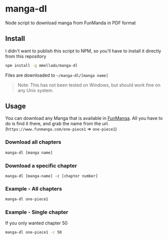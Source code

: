 # manga-dl

Node script to download manga from FunManda in PDF format

## Install

I didn't want to publish this script to NPM, so you'll have to install it directly from this repository

```bash
npm install -g mmellado/manga-dl
```
Files are downloaded to `~/manga-dl/[manga name]`

> Note: This has not been tested on Windows, but should work fine on any Unix system.

## Usage

You can download any Manga that is available in [FunManga](https://funmanga.com). All you have to do is find it there, and grab the name from the url. (`https://www.funmanga.com/one-piece1` => `one-piece1`)

### Download all chapters

```bash
manga-dl [manga name]
```

### Download a specific chapter

```
manga-dl [manga-name] -c [chapter number]
```

### Example - All chapters

```bash
manga-dl one-piece1
```

### Example - Single chapter

If you only wanted chapter 50

```bash
manga-dl one-piece1 -c 50
```
